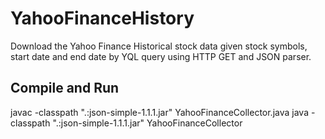 # YahooFinanceHistory
Download the Yahoo Finance Historical stock data given stock symbols, start date and end date by YQL query using HTTP GET and JSON parser.

## Compile and Run
javac -classpath ".:json-simple-1.1.1.jar" YahooFinanceCollector.java
java -classpath ".:json-simple-1.1.1.jar" YahooFinanceCollector




